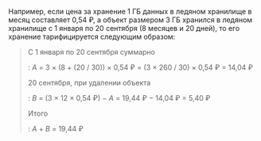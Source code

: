 Например, если цена за хранение 1&nbsp;ГБ данных в ледяном хранилище в месяц составляет 0,54&nbsp;₽, а объект размером 3&nbsp;ГБ хранился в ледяном хранилище с 1 января по 20 сентября (8 месяцев и 20 дней), то его хранение тарифицируется следующим образом:

> С 1 января по 20 сентября суммарно
>
> : _A_ = 3 × (8 + (20 / 30)) × 0,54&nbsp;₽ = (3 × 260 / 30) × 0,54&nbsp;₽ = 14,04&nbsp;₽
>
> 20 сентября, при удалении объекта
>
> : _B_ = (3 × 12 × 0,54&nbsp;₽) − _A_ = 19,44&nbsp;₽ − 14,04&nbsp;₽ = 5,40&nbsp;₽
>
> Итого
>
> : _A_ + _B_ = 19,44&nbsp;₽